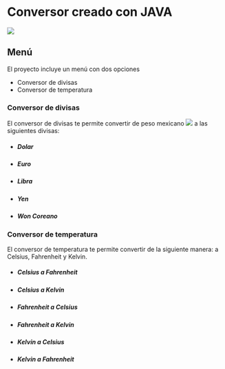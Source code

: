 # Conversor creado con JAVA

![](https://www.ochoscar.com/wp-content/uploads/2022/08/javahistoria.png)


## Menú 
El proyecto incluye un menú con dos opciones
- Conversor de divisas
- Conversor de temperatura

### Conversor de divisas
El conversor de divisas te permite convertir de peso mexicano  ![](https://www.flaticon.es/icono-gratis/bandera_10602501) a las siguientes divisas:
- ##### Dolar
- ##### Euro
- ##### Libra
- ##### Yen
- ##### Won Coreano

### Conversor de temperatura
El conversor de temperatura te permite convertir de la siguiente manera: 
a Celsius, Fahrenheit y Kelvin.
- ##### Celsius a Fahrenheit
- ##### Celsius a Kelvin
- ##### Fahrenheit a Celsius
- ##### Fahrenheit a Kelvin
- ##### Kelvin a Celsius
- ##### Kelvin a Fahrenheit

